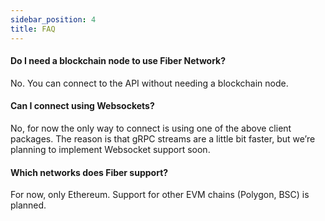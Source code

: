 ```yaml
---
sidebar_position: 4
title: FAQ
---
```


#### Do I need a blockchain node to use Fiber Network?
No. You can connect to the API without needing a blockchain node.

#### Can I connect using Websockets?
No, for now the only way to connect is using one of the above client packages. The reason is that gRPC streams are a little bit faster, but we’re planning to implement Websocket support soon.

#### Which networks does Fiber support?
For now, only Ethereum. Support for other EVM chains (Polygon, BSC) is planned.